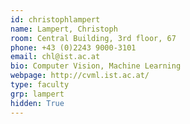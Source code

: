 ```yaml
---
id: christophlampert
name: Lampert, Christoph 
room: Central Building, 3rd floor, 67
phone: +43 (0)2243 9000-3101
email: chl@ist.ac.at
bio: Computer Vision, Machine Learning
webpage: http://cvml.ist.ac.at/
type: faculty
grp: lampert
hidden: True
---
```

